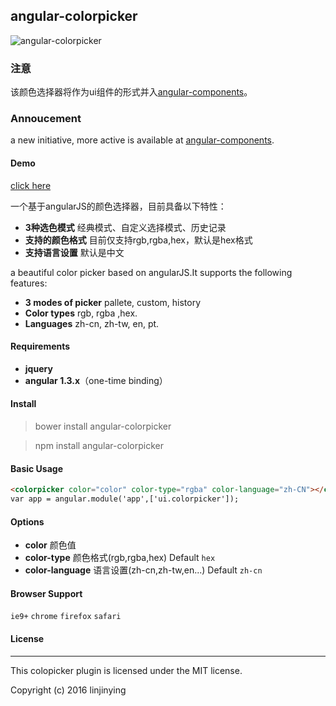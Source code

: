 ## angular-colorpicker
![angular-colorpicker](https://github.com/linjinying/angular-colorpicker/blob/master/screenshot.png)  

### 注意
该颜色选择器将作为ui组件的形式并入[angular-components](https://github.com/linjinying/angular-components/tree/master/angular-colorpicker)。

### Annoucement
a new initiative, more active is available at [angular-components](https://github.com/linjinying/angular-components/tree/master/angular-colorpicker).

#### Demo
[click here](http://w3cin.com/demo/angular-components/angular-colorpicker/)


一个基于angularJS的颜色选择器，目前具备以下特性：
- **3种选色模式**  经典模式、自定义选择模式、历史记录
- **支持的颜色格式**  目前仅支持rgb,rgba,hex，默认是hex格式
- **支持语言设置**  默认是中文

a beautiful color picker based on angularJS.It supports the following features:
- **3 modes of picker**  pallete, custom, history
- **Color types**  rgb, rgba ,hex.
- **Languages**  zh-cn, zh-tw, en, pt.

#### Requirements
- **jquery**
- **angular 1.3.x**（one-time binding）

#### Install
> bower install angular-colorpicker

> npm install angular-colorpicker

#### Basic Usage
```html
<colorpicker color="color" color-type="rgba" color-language="zh-CN"></colorpicker>
var app = angular.module('app',['ui.colorpicker']);
```

#### Options
- **color**  颜色值
- **color-type** 颜色格式(rgb,rgba,hex) Default `hex`
- **color-language** 语言设置(zh-cn,zh-tw,en...) Default `zh-cn`


#### Browser Support
`ie9+`  `chrome` `firefox` `safari`

#### License
--------
This colopicker plugin is licensed under the MIT license.

Copyright (c) 2016 linjinying
